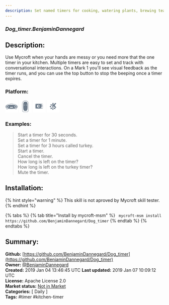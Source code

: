 ```yaml
---
description: Set named timers for cooking, watering plants, brewing tea and more
---
```


### _Dog_timer.BenjaminDannegard_  
## Description:  
Use Mycroft when your hands are messy or you need more that the one timer in your kitchen.  Multiple timers are easy to set and track with conversational interactions.
On a Mark 1 you'll see visual feedback as the timer runs, and you can use
the top button to stop the beeping once a timer expires.  
  
### Platform:  
 ![Mark I](../.gitbook/assets/mark-1-icon.png)  ![Mark II](../.gitbook/assets/mark-2-icon.png)  ![Picroft](../.gitbook/assets/picroft-icon.png)  ![plasmoid](../.gitbook/assets/kde.png)   
### Examples:  
> Start a timer for 30 seconds.  
> Set a timer for 1 minute.  
> Set a timer for 3 hours called turkey.  
> Start a timer.  
> Cancel the timer.  
> How long is left on the timer?  
> How long is left on the turkey timer?  
> Mute the timer.  
  
## Installation:  
{% hint style="warning" %}
This skill is not aproved by Mycroft skill tester.
{% endhint %}
    
{% tabs %}
{% tab title="Install by mycroft-msm" %}
``` mycroft-msm install https://github.com/BenjaminDannegard/Dog_timer```
{% endtab %}
  {% endtabs %}
    
## Summary:  
**Github:** [https://github.com/BenjaminDannegard/Dog_timer](https://github.com/BenjaminDannegard/Dog_timer)  
**Owner:** [@BenjaminDannegard](https://github.com/BenjaminDannegard)  
**Created:** 2019 Jan 04 13:46:45 UTC  **Last updated:** 2019 Jan 07 10:09:12 UTC  
**License:** Apache License 2.0  
**Market status:** [Not in Market](https://market.mycroft.ai/skill/)  
**Categories:** [ Daily ]   
**Tags:** \#timer \#kitchen-timer   
